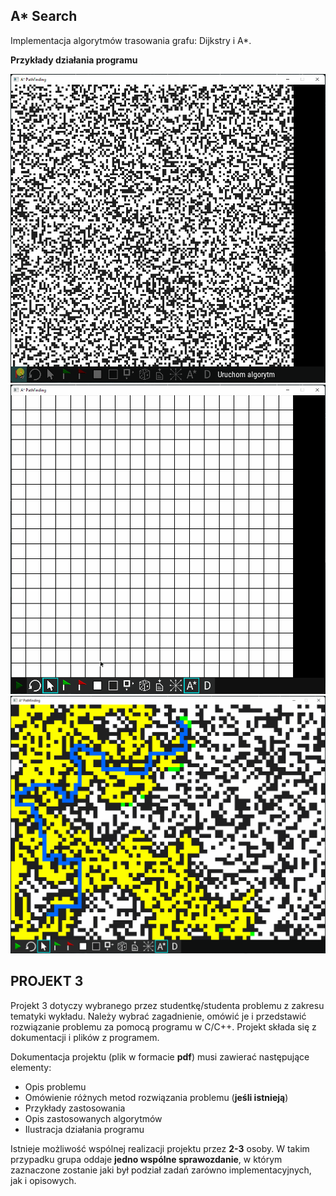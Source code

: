 A* Search
---------
Implementacja algorytmów trasowania grafu: Dijkstry i A*.

**Przykłady działania programu**
<div align=center width=100%>
<img src="https://github.com/AMDevRadeon/a-star-search/blob/master/.github/astar-gif1.gif" width="600" alt="A* w akcji" /><br>
<img src="https://github.com/AMDevRadeon/a-star-search/blob/master/.github/astar-gif2.gif" width="600" alt="Rysowanie przeszkód w grafie" /><br>
<img src="https://github.com/AMDevRadeon/a-star-search/blob/master/.github/astar-gif3.gif" width="600" alt="Różne kombinacje algorytmów" /><br>
</div>
  
PROJEKT 3
---------

Projekt 3 dotyczy wybranego przez studentkę/studenta problemu z zakresu tematyki wykładu. Należy
wybrać zagadnienie, omówić je i przedstawić rozwiązanie problemu za pomocą programu w C/C++.
Projekt składa się z dokumentacji i plików z programem.

Dokumentacja projektu (plik w formacie **pdf**) musi zawierać następujące elementy:
- Opis problemu
- Omówienie różnych metod rozwiązania problemu (**jeśli istnieją**)
- Przykłady zastosowania
- Opis zastosowanych algorytmów
- Ilustracja działania programu

Istnieje możliwość wspólnej realizacji projektu przez **2-3** osoby. W takim przypadku grupa oddaje
**jedno wspólne sprawozdanie**, w którym zaznaczone zostanie jaki był podział zadań zarówno
implementacyjnych, jak i opisowych.
